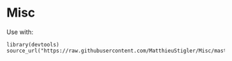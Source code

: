 # Misc

Use with: 

    library(devtools) 
    source_url("https://raw.githubusercontent.com/MatthieuStigler/Misc/master/Rscripts/curve2.R")

